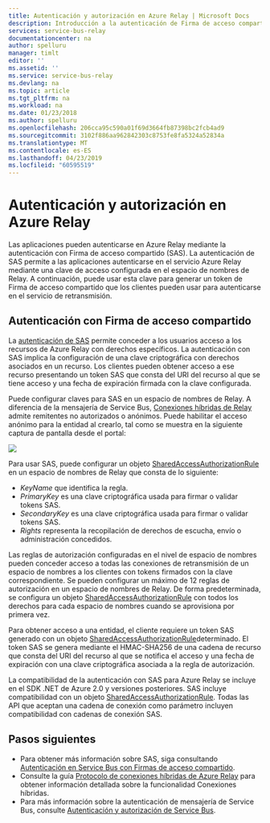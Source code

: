 ```yaml
---
title: Autenticación y autorización en Azure Relay | Microsoft Docs
description: Introducción a la autenticación de Firma de acceso compartido (SAS) en Azure Relay
services: service-bus-relay
documentationcenter: na
author: spelluru
manager: timlt
editor: ''
ms.assetid: ''
ms.service: service-bus-relay
ms.devlang: na
ms.topic: article
ms.tgt_pltfrm: na
ms.workload: na
ms.date: 01/23/2018
ms.author: spelluru
ms.openlocfilehash: 206cca95c590a01f69d3664fb87398bc2fcb4ad9
ms.sourcegitcommit: 3102f886aa962842303c8753fe8fa5324a52834a
ms.translationtype: MT
ms.contentlocale: es-ES
ms.lasthandoff: 04/23/2019
ms.locfileid: "60595519"
---
```

# <a name="azure-relay-authentication-and-authorization"></a>Autenticación y autorización en Azure Relay

Las aplicaciones pueden autenticarse en Azure Relay mediante la autenticación con Firma de acceso compartido (SAS). La autenticación de SAS permite a las aplicaciones autenticarse en el servicio Azure Relay mediante una clave de acceso configurada en el espacio de nombres de Relay. A continuación, puede usar esta clave para generar un token de Firma de acceso compartido que los clientes pueden usar para autenticarse en el servicio de retransmisión.

## <a name="shared-access-signature-authentication"></a>Autenticación con Firma de acceso compartido

La [autenticación de SAS](../service-bus-messaging/service-bus-sas.md) permite conceder a los usuarios acceso a los recursos de Azure Relay con derechos específicos. La autenticación con SAS implica la configuración de una clave criptográfica con derechos asociados en un recurso. Los clientes pueden obtener acceso a ese recurso presentando un token SAS que consta del URI del recurso al que se tiene acceso y una fecha de expiración firmada con la clave configurada.

Puede configurar claves para SAS en un espacio de nombres de Relay. A diferencia de la mensajería de Service Bus, [Conexiones híbridas de Relay](relay-hybrid-connections-protocol.md) admite remitentes no autorizados o anónimos. Puede habilitar el acceso anónimo para la entidad al crearlo, tal como se muestra en la siguiente captura de pantalla desde el portal:

![][0]

Para usar SAS, puede configurar un objeto [SharedAccessAuthorizationRule](/dotnet/api/microsoft.servicebus.messaging.sharedaccessauthorizationrule) en un espacio de nombres de Relay que consta de lo siguiente:

* *KeyName* que identifica la regla.
* *PrimaryKey* es una clave criptográfica usada para firmar o validar tokens SAS.
* *SecondaryKey* es una clave criptográfica usada para firmar o validar tokens SAS.
* *Rights* representa la recopilación de derechos de escucha, envío o administración concedidos.

Las reglas de autorización configuradas en el nivel de espacio de nombres pueden conceder acceso a todas las conexiones de retransmisión de un espacio de nombres a los clientes con tokens firmados con la clave correspondiente. Se pueden configurar un máximo de 12 reglas de autorización en un espacio de nombres de Relay. De forma predeterminada, se configura un objeto [SharedAccessAuthorizationRule](/dotnet/api/microsoft.servicebus.messaging.sharedaccessauthorizationrule) con todos los derechos para cada espacio de nombres cuando se aprovisiona por primera vez.

Para obtener acceso a una entidad, el cliente requiere un token SAS generado con un objeto [SharedAccessAuthorizationRule](/dotnet/api/microsoft.servicebus.messaging.sharedaccessauthorizationrule)determinado. El token SAS se genera mediante el HMAC-SHA256 de una cadena de recurso que consta del URI del recurso al que se notifica el acceso y una fecha de expiración con una clave criptográfica asociada a la regla de autorización.

La compatibilidad de la autenticación con SAS para Azure Relay se incluye en el SDK .NET de Azure 2.0 y versiones posteriores. SAS incluye compatibilidad con un objeto [SharedAccessAuthorizationRule](/dotnet/api/microsoft.servicebus.messaging.sharedaccessauthorizationrule). Todas las API que aceptan una cadena de conexión como parámetro incluyen compatibilidad con cadenas de conexión SAS.

## <a name="next-steps"></a>Pasos siguientes

- Para obtener más información sobre SAS, siga consultando [Autenticación en Service Bus con Firmas de acceso compartido](../service-bus-messaging/service-bus-sas.md).
- Consulte la guía [Protocolo de conexiones híbridas de Azure Relay](relay-hybrid-connections-protocol.md) para obtener información detallada sobre la funcionalidad Conexiones híbridas.
- Para más información sobre la autenticación de mensajería de Service Bus, consulte [Autenticación y autorización de Service Bus](../service-bus-messaging/service-bus-authentication-and-authorization.md). 

[0]: ./media/relay-authentication-and-authorization/hcanon.png